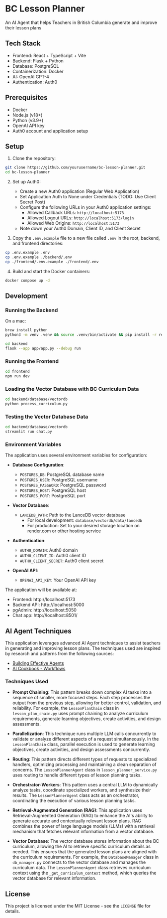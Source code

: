 # BC Lesson Planner

An AI Agent that helps Teachers in British Columbia generate and improve their lesson plans

## Tech Stack

- Frontend: React + TypeScript + Vite
- Backend: Flask + Python
- Database: PostgreSQL
- Containerization: Docker
- AI: OpenAI GPT-4
- Authentication: Auth0

## Prerequisites

- Docker
- Node.js (v18+)
- Python (v3.9+)
- OpenAI API key
- Auth0 account and application setup

## Setup

1. Clone the repository:
```sh
git clone https://github.com/yourusername/bc-lesson-planner.git
cd bc-lesson-planner
```

2. Set up Auth0:
   - Create a new Auth0 application (Regular Web Application)
   - Set Application Auth to None under Credentials (TODO: Use Client Secret Post)
   - Configure the following URLs in your Auth0 application settings:
     - Allowed Callback URLs: `http://localhost:5173`
     - Allowed Logout URLs: `http://localhost:5173/login`
     - Allowed Web Origins: `http://localhost:5173`
   - Note down your Auth0 Domain, Client ID, and Client Secret

3. Copy the `.env.example` file to a new file called `.env` in the root, backend, and frontend directories:
```sh
cp .env.example .env
cp .env.example ./backend/.env
cp ./frontend/.env.example ./frontend/.env
```

4. Build and start the Docker containers:
```sh
docker compose up -d
```

## Development

### Running the Backend

On a mac:
```sh
brew install python
python3 -m venv .venv && source .venv/bin/activate && pip install -r requirements.txt
```

```sh
cd backend
flask --app app/app.py --debug run
```

### Running the Frontend

```sh
cd frontend
npm run dev
```

### Loading the Vector Database with BC Curriculum Data

```sh
cd backend/database/vectordb
python process_curriculum.py
```

### Testing the Vector Database Data

```sh
cd backend/database/vectordb
streamlit run chat.py
```

### Environment Variables

The application uses several environment variables for configuration:

- **Database Configuration**:
  - `POSTGRES_DB`: PostgreSQL database name
  - `POSTGRES_USER`: PostgreSQL username
  - `POSTGRES_PASSWORD`: PostgreSQL password
  - `POSTGRES_HOST`: PostgreSQL host
  - `POSTGRES_PORT`: PostgreSQL port

- **Vector Database**:
  - `LANCEDB_PATH`: Path to the LanceDB vector database
    - For local development: `database/vectordb/data/lancedb`
    - For production: Set to your desired storage location on render.com or other hosting service

- **Authentication**:
  - `AUTH0_DOMAIN`: Auth0 domain
  - `AUTH0_CLIENT_ID`: Auth0 client ID
  - `AUTH0_CLIENT_SECRET`: Auth0 client secret

- **OpenAI API**:
  - `OPENAI_API_KEY`: Your OpenAI API key

The application will be available at:
- Frontend: http://localhost:5173
- Backend API: http://localhost:5000
- pgAdmin: http://localhost:5050
- Chat app: http://localhost:8501/

## AI Agent Techniques

This application leverages advanced AI Agent techniques to assist teachers in generating and improving lesson plans. The techniques used are inspired by research and patterns from the following sources:

- [Building Effective Agents](https://www.anthropic.com/research/building-effective-agents)
- [AI Cookbook - Workflows](https://github.com/daveebbelaar/ai-cookbook/tree/main/patterns/workflows)

### Techniques Used

- **Prompt Chaining**: This pattern breaks down complex AI tasks into a sequence of smaller, more focused steps. Each step processes the output from the previous step, allowing for better control, validation, and reliability. For example, the `LessonPlanChain` class in `lesson_plan_chain.py` uses prompt chaining to analyze curriculum requirements, generate learning objectives, create activities, and design assessments.

- **Parallelization**: This technique runs multiple LLM calls concurrently to validate or analyze different aspects of a request simultaneously. In the `LessonPlanChain` class, parallel execution is used to generate learning objectives, create activities, and design assessments concurrently.

- **Routing**: This pattern directs different types of requests to specialized handlers, optimizing processing and maintaining a clean separation of concerns. The `LessonPlannerAgent` class in `lesson_planner_service.py` uses routing to handle different types of lesson planning tasks.

- **Orchestrator-Workers**: This pattern uses a central LLM to dynamically analyze tasks, coordinate specialized workers, and synthesize their results. The `LessonPlannerAgent` class acts as an orchestrator, coordinating the execution of various lesson planning tasks.

- **Retrieval-Augmented Generation (RAG)**: This application uses Retrieval-Augmented Generation (RAG) to enhance the AI's ability to generate accurate and contextually relevant lesson plans. RAG combines the power of large language models (LLMs) with a retrieval mechanism that fetches relevant information from a vector database.

- **Vector Database**: The vector database stores information about the BC curriculum, allowing the AI to retrieve specific curriculum details as needed. This ensures that the generated lesson plans are aligned with the curriculum requirements. 
For example, the `DatabaseManager` class in `db_manager.py` connects to the vector database and manages the curriculum data. The `LessonPlannerAgent` class retrieves curriculum context using the `_get_curriculum_context` method, which queries the vector database for relevant information.


## License

This project is licensed under the MIT License - see the `LICENSE` file for details.
